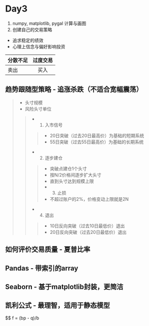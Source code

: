 # Day3

1. numpy, matplotlib, pygal 计算与画图
2. 创建自己的交易策略
- 追求稳定的绩效
- 心理上信念与偏好影响投资



| 分散不足      | 过度交易     |
| ---------- | :-----------:  |
| 卖出     | 买入     |

## 趋势跟随型策略 - 追涨杀跌（不适合宽幅震荡）

 > - 头寸规模
 > - 风险头寸单位
  >> - 1. 入市信号
  >>> - 20日突破（过去20日最高价）为基础的短期系统
  >>> - 55日突破（过去55日最高价）为基础的长期系统
  >> - 2. 逐步建仓
   >>> - 突破点建仓1个头寸
   >>> - 按N/2价格间逐步扩大头寸
   >>> - 直到头寸达到规模上限
   >>> - 3. 止损
   >>> - 不超过账户的2%，价格变动上限就是2N
  >> - 4. 退出
   >>> - 10日反向突破（过去10日最低价）退出
   >>> - 20日反向突破（过去20日最低价）退出

## 如何评价交易质量 - 夏普比率


## Pandas - 带索引的array
## Seaborn - 基于matplotlib封装，更简洁

## 凯利公式 - 最理智，适用于静态模型

$$
f = (bp - q)/b
